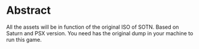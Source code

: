 # Abstract

All the assets will be in function of the original ISO of SOTN. Based on Saturn and PSX version. You need has the original dump in your machine to run this game.